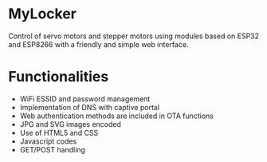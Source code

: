 # MyLocker
Control of servo motors and stepper motors using modules based on ESP32 and ESP8266 with a friendly and simple web interface.

# Functionalities
* WiFi ESSID and password management
* Implementation of DNS with captive portal
* Web authentication methods are included in OTA functions
* JPG and SVG images encoded
* Use of HTML5 and CSS
* Javascript codes
* GET/POST handling
